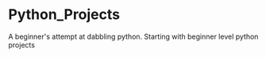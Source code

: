 # Python_Projects
A beginner's attempt at dabbling python.
Starting with beginner level python projects
